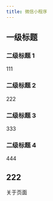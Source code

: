 ```yaml
---
title: 微信小程序
---
```


## 一级标题

### 二级标题 1

111

### 二级标题 2

222

### 二级标题 3

333

### 二级标题 4

444

## 222

关于页面
